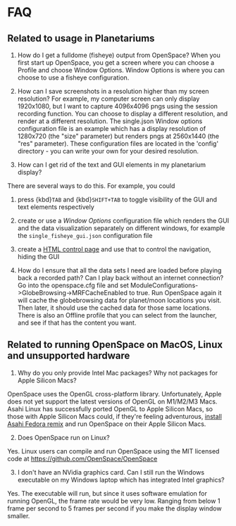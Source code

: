 # FAQ
## Related to usage in Planetariums
1. How do I get a fulldome (fisheye) output from OpenSpace?
When you first start up OpenSpace, you get a screen where you can choose a Profile and choose Window Options. Window Options is where you can choose to use a fisheye configuration. 

2. How can I save screenshots in a resolution higher than my screen resolution? For example, my computer screen can only display 1920x1080, but I want to capture 4096x4096 pngs using the session recording function.
You can choose to display a different resolution, and render at a different resolution. The single.json Window options configuration file is an example which has a display resolution of 1280x720 (the "size" parameter) but renders pngs at 2560x1440 (the "res" parameter). These configuration files are located in the 'config' directory - you can write your own for your desired resolution.

3. How can I get rid of the text and GUI elements in my planetarium display?

There are several ways to do this. For example, you could
  1. press {kbd}`TAB` and {kbd}`SHIFT+TAB` to toggle visibility of the GUI and text elements respectively
  1. create or use a _Window Options_ configuration file which renders the GUI and the data visualization separately on different windows, for example the `single_fisheye_gui.json` configuration file
  1. create a [HTML control page](/how-to/html-controls-setup) and use that to control the navigation, hiding the GUI

4. How do I ensure that all the data sets I need are loaded before playing back a recorded path? Can I play back without an internet connection?
Go into the openspace.cfg file and set ModuleConfigurations->GlobeBrowsing->MRFCacheEnabled to true. Run OpenSpace again it will cache the globebrowsing data for planet/moon locations you visit. Then later, it should use the cached data for those same locations. There is also an Offline profile that you can select from the launcher, and see if that has the content you want.

## Related to running OpenSpace on MacOS, Linux and unsupported hardware 
1. Why do you only provide Intel Mac packages? Why not packages for Apple Silicon Macs?

OpenSpace uses the OpenGL cross-platform library. Unfortunately, Apple does not yet support the latest versions of OpenGL on M1/M2/M3 Macs. Asahi Linux has successfully ported OpenGL to Apple Silicon Macs, so those with Apple Silicon Macs could, if they're feeling adventurous, [install Asahi Fedora remix](https://asahilinux.org/fedora/) and run OpenSpace on their Apple Silicon Macs.

2. Does OpenSpace run on Linux?

Yes. Linux users can compile and run OpenSpace using the MIT licensed code at https://github.com/OpenSpace/OpenSpace 

3. I don't have an NVidia graphics card. Can I still run the Windows executable on my Windows laptop which has integrated Intel graphics?

Yes. The executable will run, but since it uses software emulation for running OpenGL, the frame rate would be very low. Ranging from below 1 frame per second to 5 frames per second if you make the display window smaller. 
